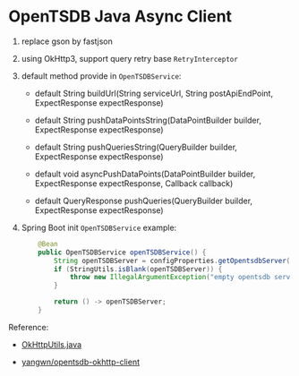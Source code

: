 # OpenTSDB Java Async Client

1. replace gson by fastjson

2. using OkHttp3, support query retry base `RetryInterceptor`

3. default method provide in `OpenTSDBService`:

    - default String buildUrl(String serviceUrl, String postApiEndPoint, ExpectResponse expectResponse)
    
    - default String pushDataPointsString(DataPointBuilder builder, ExpectResponse expectResponse)
    
    - default String pushQueriesString(QueryBuilder builder, ExpectResponse expectResponse)
    
    - default void asyncPushDataPoints(DataPointBuilder builder, ExpectResponse expectResponse, Callback callback)
    
    - default QueryResponse pushQueries(QueryBuilder builder, ExpectResponse expectResponse)
    
4. Spring Boot init `OpenTSDBService` example:

    ```java
        @Bean
        public OpenTSDBService openTSDBService() {
            String openTSDBServer = configProperties.getOpentsdbServer();
            if (StringUtils.isBlank(openTSDBServer)) {
                throw new IllegalArgumentException("empty opentsdb server url");
            }
    
            return () -> openTSDBServer;
        }
    ```


Reference:

- [OkHttpUtils.java](https://github.com/EwingTsai/spring-boot-faster/blob/master/common/src/main/java/ewing/common/utils/OkHttpUtils.java)

- [yangwn/opentsdb-okhttp-client](https://github.com/yangwn/opentsdb-okhttp-client)
